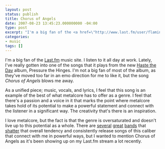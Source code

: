 ```yaml
---
layout: post
status: publish
title: Chorus of Angels
date: 2007-08-23 13:45:23.000000000 -04:00
type: post
excerpt: "I'm a big fan of the <a href=\"http://www.last.fm/user/flamingsole/\">Last.fm</a> music site. I listen to it all day at work. Lately, I've really gotten into one of the songs that it plays from the new <a href=\"http://www.purevolume.com/hastetheday\">Haste the Day</a> album, Pressure the Hinges. I'm not a big fan of most of the album, as they've moved too far in an emo direction for me to like it, but the song <em>Chorus of Angels</em> blows me away."
categories:
- music
tags: []
---
```

I'm a big fan of the <a href="http://www.last.fm/user/flamingsole/">Last.fm</a> music site. I listen to it all day at work. Lately, I've really gotten into one of the songs that it plays from the new <a href="http://www.purevolume.com/hastetheday">Haste the Day</a> album, Pressure the Hinges. I'm not a big fan of most of the album, as they've moved too far in an emo direction for me to like it, but the song <em>Chorus of Angels</em> blows me away.

As a unified piece; music, vocals, and lyrics, I feel that this song is an example of the best of what metalcore has to offer as a genre. I feel that there's a passion and a voice in it that marks the point where metalcore takes hold of its potential to make a powerful statement and connect with the listener in a significant way. The creativity that's there is an inspiration.

I love metalcore, but the fact is that the genre is oversaturated and doesn't live up to this potential as a whole. There are <a href="http://www.normajeannoise.com/">several</a> <a href="http://www.thechariot.com/">great</a> <a href="http://www.becomingthearchetype.com/">bands</a> that <a href="http://www.augustburnsred.com/">shatter</a> that overall tendency and consistently release songs of this caliber that connect with me in powerful ways, but I wanted to mention Chorus of Angels as it's been showing up on my Last.fm stream a lot recently.
